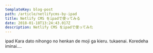 ```yaml
---
templateKey: blog-post
path: /article/netlifycms-by-ipad
title: Netlify CMS をipadで使ってみる
date: 2018-01-18T13:24:43.017Z
description: Netlify CMS をipadで使ってみた
---
```

i​pad Kara dato nihongo no henkan de m​oji ga kieru. tukaenai. Koredeha iminai....
